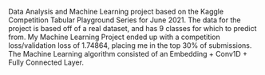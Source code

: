Data Analysis and Machine Learning project based on the Kaggle Competition Tabular Playground Series for June 2021. The data for the project is based off of a real dataset,
and has 9 classes for which to predict from. My Machine Learning Project ended up with a competition loss/validation loss of 1.74864, placing me in the top 30% of submissions. 
The Machine Learning algorithm consisted of an Embedding + Conv1D + Fully Connected Layer. 
